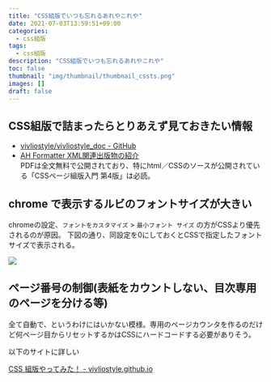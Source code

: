 ```yaml
---
title: "CSS組版でいつも忘れるあれやこれや"
date: 2021-07-03T13:59:51+09:00
categories:
  - css組版
tags:
  - css組版
description: "CSS組版でいつも忘れるあれやこれや"
toc: false
thumbnail: "img/thumbnail/thumbnail_cssts.png"
images: []
draft: false
---
```


## CSS組版で詰まったらとりあえず見ておきたい情報

- [vivliostyle/vivliostyle_doc - GitHub](http://vivliostyle.github.io/vivliostyle_doc/)
- [AH Formatter XML関連出版物の紹介](https://www.antenna.co.jp/AHF/ahf_publication/index.html#CSSPrint)  
  PDFは全文無料で公開されており、特にhtml／CSSのソースが公開されている「CSSページ組版入門 第4版」は必読。

## chrome で表示するルビのフォントサイズが大きい

chromeの設定、`フォントをカスタマイズ` > `最小フォント サイズ` の方がCSSより優先されるのが原因。
下図の通り、同設定を0にしておくとCSSで指定したフォントサイズで表示される。

![](chrome_font_size.png)

## ページ番号の制御(表紙をカウントしない、目次専用のページを分ける等)

全て自動で、というわけにはいかない模様。専用のページカウンタを作るのだけど何ページ目からリセットするかはCSSにハードコードする必要がありそう。

以下のサイトに詳しい

[CSS 組版やってみた！ - vivliostyle.github.io](https://vivliostyle.github.io/vivliostyle_doc/ja/vivliostyle-user-group-vol1/yamasy/index.html)


